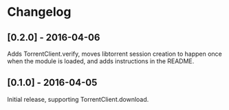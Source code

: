 # Changelog

## [0.2.0] - 2016-04-06

Adds TorrentClient.verify, moves libtorrent session creation to happen once when
the module is loaded, and adds instructions in the README.

## [0.1.0] - 2016-04-05

Initial release, supporting TorrentClient.download.

